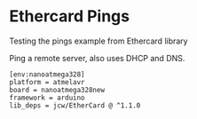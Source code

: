 # Ethercard Pings
Testing the pings example from Ethercard library

Ping a remote server, also uses DHCP and DNS.

```
[env:nanoatmega328]
platform = atmelavr
board = nanoatmega328new
framework = arduino
lib_deps = jcw/EtherCard @ ^1.1.0
```